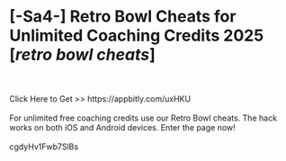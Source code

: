 # [-Sa4-] Retro Bowl Cheats for Unlimited Coaching Credits 2025 [*retro bowl cheats*]
<br>
<br>Click Here to Get >> https://appbitly.com/uxHKU

<br>
<br>For unlimited free coaching credits use our Retro Bowl cheats. The hack works on both iOS and Android devices. Enter the page now!
<br>
<br>cgdyHv1Fwb7SlBs

